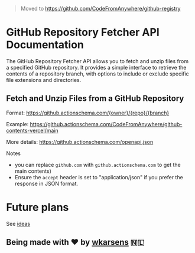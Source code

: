 > Moved to https://github.com/CodeFromAnywhere/github-registry

# GitHub Repository Fetcher API Documentation

The GitHub Repository Fetcher API allows you to fetch and unzip files from a specified GitHub repository. It provides a simple interface to retrieve the contents of a repository branch, with options to include or exclude specific file extensions and directories.

## Fetch and Unzip Files from a GitHub Repository

Format: https://github.actionschema.com/{owner}/{repo}/{branch}

Example: https://github.actionschema.com/CodeFromAnywhere/github-contents-vercel/main

More details: https://github.actionschema.com/openapi.json

Notes

- you can replace `github.com` with `github.actionschema.com` to get the main contents)
- Ensure the `accept` header is set to "application/json" if you prefer the response in JSON format.

# Future plans

See [ideas](ideas)

## Being made with ❤️ by [wkarsens](https://x.com/wkarsens) 🇳🇱
